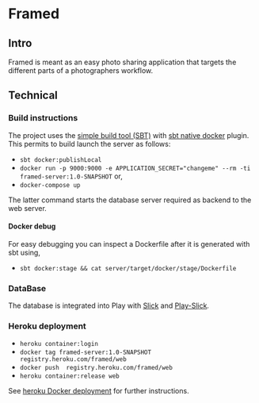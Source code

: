 # Framed
## Intro
Framed is meant as an easy photo sharing application that targets the different parts of a photographers workflow.

## Technical
### Build instructions
The project uses the [simple build tool (SBT)](https://www.scala-sbt.org) with [sbt native docker](https://www.scala-sbt.org/sbt-native-packager/formats/docker.html#) plugin.
This permits to build launch the server as follows:

 - `sbt docker:publishLocal`
 - `docker run -p 9000:9000 -e APPLICATION_SECRET="changeme" --rm -ti framed-server:1.0-SNAPSHOT` or,
 - `docker-compose up`

The latter command starts the database server required as backend to the web server.

#### Docker debug
For easy debugging you can inspect a Dockerfile after it is  generated with sbt using,

 - `sbt docker:stage && cat server/target/docker/stage/Dockerfile`
 


### DataBase
The database is integrated into Play with [Slick](http://slick.lightbend.com/doc/2.1.0/orm-to-slick.html) and 
[Play-Slick](https://www.playframework.com/documentation/2.6.x/PlaySlick).

### Heroku deployment

 - `heroku container:login`
 - `docker tag framed-server:1.0-SNAPSHOT registry.heroku.com/framed/web`
 - `docker push  registry.heroku.com/framed/web`
 - `heroku container:release web`
 
See [heroku Docker deployment](https://devcenter.heroku.com/articles/container-registry-and-runtime) for further 
instructions.
